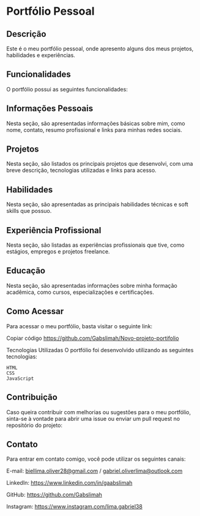 # Portfólio Pessoal
## Descrição
Este é o meu portfólio pessoal, onde apresento alguns dos meus projetos, habilidades e experiências.

## Funcionalidades
O portfólio possui as seguintes funcionalidades:

## Informações Pessoais
Nesta seção, são apresentadas informações básicas sobre mim, como nome, contato, resumo profissional e links para minhas redes sociais.

## Projetos
Nesta seção, são listados os principais projetos que desenvolvi, com uma breve descrição, tecnologias utilizadas e links para acesso.

## Habilidades
Nesta seção, são apresentadas as principais habilidades técnicas e soft skills que possuo.

## Experiência Profissional
Nesta seção, são listadas as experiências profissionais que tive, como estágios, empregos e projetos freelance.

## Educação
Nesta seção, são apresentadas informações sobre minha formação acadêmica, como cursos, especializações e certificações.

## Como Acessar
Para acessar o meu portfólio, basta visitar o seguinte link:

Copiar código
https://github.com/Gabslimah/Novo-projeto-portifolio

Tecnologias Utilizadas
O portfólio foi desenvolvido utilizando as seguintes tecnologias:

    HTML
    CSS
    JavaScript


## Contribuição 

Caso queira contribuir com melhorias ou sugestões para o meu portfólio, sinta-se à vontade para abrir uma issue ou enviar um pull request no repositório do projeto:

## Contato
  
Para entrar em contato comigo, você pode utilizar os seguintes canais:

E-mail: biellima.oliver28@gmail.com / gabriel.oliverlima@outlook.com

LinkedIn: https://www.linkedin.com/in/gaabslimah
    
GitHub: https://github.com/Gabslimah 
    
Instagram: https://www.instagram.com/lima.gabriel38 
